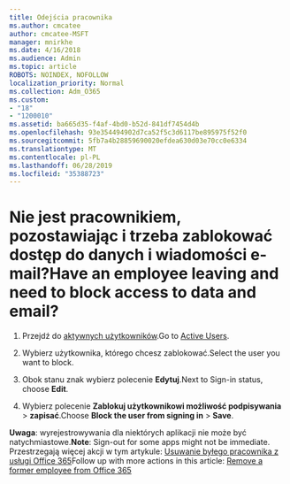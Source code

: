 ```yaml
---
title: Odejścia pracownika
ms.author: cmcatee
author: cmcatee-MSFT
manager: mnirkhe
ms.date: 4/16/2018
ms.audience: Admin
ms.topic: article
ROBOTS: NOINDEX, NOFOLLOW
localization_priority: Normal
ms.collection: Adm_O365
ms.custom:
- "18"
- "1200010"
ms.assetid: ba665d35-f4af-4bd0-b52d-841df7454d4b
ms.openlocfilehash: 93e354494902d7ca52f5c3d6117be895975f52f0
ms.sourcegitcommit: 5fb7a4b28859690020efdea630d03e70cc0e6334
ms.translationtype: MT
ms.contentlocale: pl-PL
ms.lasthandoff: 06/28/2019
ms.locfileid: "35388723"
---
```

# <a name="have-an-employee-leaving-and-need-to-block-access-to-data-and-email"></a><span data-ttu-id="e5e80-102">Nie jest pracownikiem, pozostawiając i trzeba zablokować dostęp do danych i wiadomości e-mail?</span><span class="sxs-lookup"><span data-stu-id="e5e80-102">Have an employee leaving and need to block access to data and email?</span></span>
  
1. <span data-ttu-id="e5e80-103">Przejdź do [aktywnych użytkowników](https://admin.microsoft.com/Adminportal/Home?source=applauncher#/users).</span><span class="sxs-lookup"><span data-stu-id="e5e80-103">Go to [Active Users](https://admin.microsoft.com/Adminportal/Home?source=applauncher#/users).</span></span>

2. <span data-ttu-id="e5e80-104">Wybierz użytkownika, którego chcesz zablokować.</span><span class="sxs-lookup"><span data-stu-id="e5e80-104">Select the user you want to block.</span></span>

3. <span data-ttu-id="e5e80-105">Obok stanu znak wybierz polecenie **Edytuj**.</span><span class="sxs-lookup"><span data-stu-id="e5e80-105">Next to Sign-in status, choose **Edit**.</span></span>

4. <span data-ttu-id="e5e80-106">Wybierz polecenie **Zablokuj użytkownikowi możliwość podpisywania** \> **zapisać**.</span><span class="sxs-lookup"><span data-stu-id="e5e80-106">Choose **Block the user from signing in** \> **Save**.</span></span>

 <span data-ttu-id="e5e80-107">**Uwaga**: wyrejestrowywania dla niektórych aplikacji nie może być natychmiastowe.</span><span class="sxs-lookup"><span data-stu-id="e5e80-107">**Note**: Sign-out for some apps might not be immediate.</span></span> <span data-ttu-id="e5e80-108">Przestrzegają więcej akcji w tym artykule: [Usuwanie byłego pracownika z usługi Office 365](https://support.office.com/article/Remove-a-former-employee-from-Office-365-44d96212-4d90-4027-9aa9-a95eddb367d1.aspx)</span><span class="sxs-lookup"><span data-stu-id="e5e80-108">Follow up with more actions in this article: [Remove a former employee from Office 365](https://support.office.com/article/Remove-a-former-employee-from-Office-365-44d96212-4d90-4027-9aa9-a95eddb367d1.aspx)</span></span>
